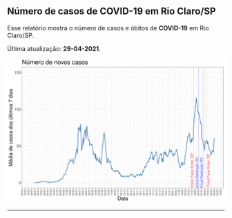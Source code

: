 ## Número de casos de COVID-19 em Rio Claro/SP
Esse relatório mostra o número de casos e óbitos de **COVID-19** em Rio Claro/SP.

Última atualização: **29-04-2021**.

![](fig_casos.png)



---

